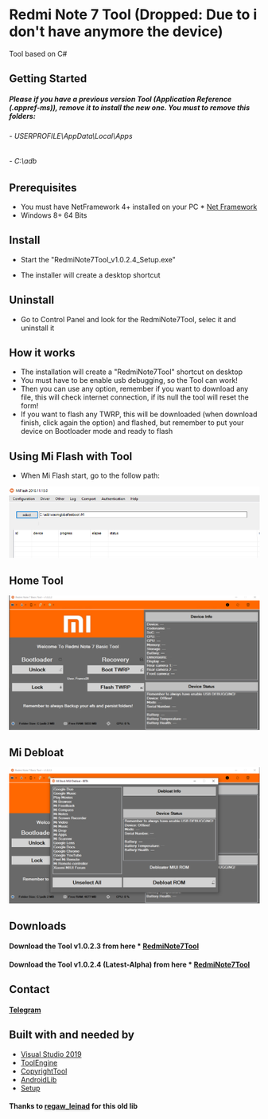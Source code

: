 # Redmi Note 7 Tool (Dropped: Due to i don't have anymore the device)

Tool based on C#

## Getting Started

##### Please if you have a previous version Tool (Application Reference (.appref-ms)), remove it to install the new one. You must to remove this folders:
###### - USERPROFILE\AppData\Local\Apps
###### - C:\adb

## Prerequisites

- You must have NetFramework 4+ installed on your PC * [Net Framework](https://dotnet.microsoft.com/download) 
- Windows 8+ 64 Bits

## Install

- Start the "RedmiNote7Tool_v1.0.2.4_Setup.exe"

- The installer will create a desktop shortcut

## Uninstall

- Go to Control Panel and look for the RedmiNote7Tool, selec it and uninstall it

## How it works

- The installation will create a "RedmiNote7Tool" shortcut on desktop
- You must have to be enable usb debugging, so the Tool can work! 
- Then you can use any option, remember if you want to download any file, this will check internet connection, if its null the tool will reset the form!
- If you want to flash any TWRP, this will be downloaded (when download finish, click again the option) and flashed, but remember to put your device on Bootloader mode and ready to flash

## Using Mi Flash with Tool

- When Mi Flash start, go to the follow path:

![Tool](https://raw.githubusercontent.com/Franco28/RedmiNote7ToolC-/master/miflash.png "Mi Flash Path}")

## Home Tool

![Tool](https://raw.githubusercontent.com/Franco28/RedmiNote7ToolC-/master/tool.png "Tool")

## Mi Debloat 

![Tool](https://raw.githubusercontent.com/Franco28/RedmiNote7ToolC-/master/midebloat.png "Mi Debloat")

## Downloads

#### Download the Tool v1.0.2.3 from here * [RedmiNote7Tool](https://github.com/Franco28/RedmiNote7ToolC-/releases/tag/v1.0.2.3) 
#### Download the Tool v1.0.2.4 (Latest-Alpha) from here * [RedmiNote7Tool](https://github.com/Franco28/RedmiNote7ToolC-/releases/tag/v1.0.2.4) 

## Contact 

#### [Telegram](https://t.me/francom28) 

## Built with and needed by

* [Visual Studio 2019](https://visualstudio.microsoft.com/es/free-developer-offers/)
* [ToolEngine](https://github.com/Franco28/RedmiNote7ToolC-/tree/master/ToolEngine)
* [CopyrightTool](https://github.com/Franco28/RedmiNote7ToolC-/tree/master/Copyright)
* [AndroidLib](https://github.com/Franco28/RedmiNote7ToolC-/tree/master/AndroidLib)
* [Setup](https://github.com/Franco28/RedmiNote7ToolC-/tree/master/Setup)

#### Thanks to [regaw_leinad](https://forum.xda-developers.com/showthread.php?t=1512685) for this old lib
